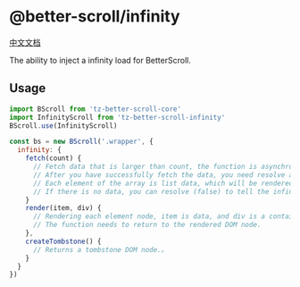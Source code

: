 # @better-scroll/infinity

[中文文档](https://github.com/ustbhuangyi/better-scroll/blob/master/packages/infinity/README_zh-CN.md)

The ability to inject a infinity load for BetterScroll.

## Usage

```js
import BScroll from 'tz-better-scroll-core'
import InfinityScroll from 'tz-better-scroll-infinity'
BScroll.use(InfinityScroll)

const bs = new BScroll('.wrapper', {
  infinity: {
    fetch(count) {
      // Fetch data that is larger than count, the function is asynchronous, and it needs to return a Promise.。
      // After you have successfully fetch the data, you need resolve an array of data (or resolve Promise).
      // Each element of the array is list data, which will be rendered when the render method executes。
      // If there is no data, you can resolve (false) to tell the infinite scroll list that there is no more data。
    }
    render(item, div) {
      // Rendering each element node, item is data, and div is a container for wrapping element nodes.
      // The function needs to return to the rendered DOM node.
    },
    createTombstone() {
      // Returns a tombstone DOM node.。
    }
  }
})
```

